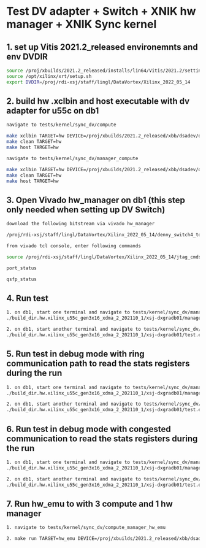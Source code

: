 # Test DV adapter + Switch + XNIK hw manager + XNIK Sync kernel 
## 1. set up Vitis 2021.2_released environemnts and env DVDIR

```sh
source /proj/xbuilds/2021.2_released/installs/lin64/Vitis/2021.2/settings64.sh
source /opt/xilinx/xrt/setup.sh
export DVDIR=/proj/rdi-xsj/staff/lingl/DataVortex/Xilinx_2022_05_14
```

## 2. build hw .xclbin and host executable with dv adapter for u55c on db1

```sh
navigate to tests/kernel/sync_dv/compute

make xclbin TARGET=hw DEVICE=/proj/xbuilds/2021.2_released/xbb/dsadev/opt/xilinx/platforms/xilinx_u55c_gen3x16_xdma_2_202110_1/xilinx_u55c_gen3x16_xdma_2_202110_1.xpfm INTERFACE=2
make clean TARGET=hw
make host TARGET=hw

navigate to tests/kernel/sync_dv/manager_compute

make xclbin TARGET=hw DEVICE=/proj/xbuilds/2021.2_released/xbb/dsadev/opt/xilinx/platforms/xilinx_u55c_gen3x16_xdma_2_202110_1/xilinx_u55c_gen3x16_xdma_2_202110_1.xpfm INTERFACE=2
make clean TARGET=hw
make host TARGET=hw

```

## 3. Open Vivado hw_manager on db1 (this step only needed when setting up DV Switch)

```sh
download the following bitstream via vivado hw_manager

/proj/rdi-xsj/staff/lingl/DataVortex/Xilinx_2022_05_14/denny_switch4_top_v2.0.2-17-g018db82.bit

from vivado tcl console, enter following commands

source /proj/rdi-xsj/staff/lingl/DataVortex/Xilinx_2022_05_14/jtag_cmds.tcl

port_status

qsfp_status
```

## 4. Run test 

```sh
1. on db1, start one terminal and navigate to tests/kernel/sync_dv/manager_compute, and run
./build_dir.hw.xilinx_u55c_gen3x16_xdma_2_202110_1/xsj-dxgradb01/manager_compute.exe /proj/rdi-xsj/staff/lingl/nobkup/xclbins/sync_dv/manager_compute/xnikSyncDV_manager_compute.xclbin 0 3 16537454 200 1

2. on db1, start another terminal and navigate to tests/kernel/sync_dv/compute, and run
./build_dir.hw.xilinx_u55c_gen3x16_xdma_2_202110_1/xsj-dxgradb01/test.exe /proj/rdi-xsj/staff/lingl/nobkup/xclbins/sync_dv/compute/xnikSyncDV_compute.xclbin 1 3 16537454

```

## 5. Run test in debug mode with ring communication path to read the stats registers during the run

```sh
1. on db1, start one terminal and navigate to tests/kernel/sync_dv/manager_compute, and run
./build_dir.hw.xilinx_u55c_gen3x16_xdma_2_202110_1/xsj-dxgradb01/manager_compute.exe /proj/rdi-xsj/staff/lingl/nobkup/xclbins/sync_dv/manager_compute/xnikSyncDV_manager_compute.xclbin 0 3 16537454 200 1 debug 128 0 60 2>&1 | tee log

2. on db1, start another terminal and navigate to tests/kernel/sync_dv/compute, and run
./build_dir.hw.xilinx_u55c_gen3x16_xdma_2_202110_1/xsj-dxgradb01/test.exe /proj/rdi-xsj/staff/lingl/nobkup/xclbins/sync_dv/compute/xnikSyncDV_compute.xclbin 1 3 16537454 debug 128 0 60 2>&1 | tee log

```

## 6. Run test in debug mode with congested communication to read the stats registers during the run

```sh
1. on db1, start one terminal and navigate to tests/kernel/sync_dv/manager_compute, and run
./build_dir.hw.xilinx_u55c_gen3x16_xdma_2_202110_1/xsj-dxgradb01/manager_compute.exe /proj/rdi-xsj/staff/lingl/nobkup/xclbins/sync_dv/manager_compute/xnikSyncDV_manager_compute.xclbin 0 3 102400 200 1 debug 128 0 60 1 2>&1 | tee log

2. on db1, start another terminal and navigate to tests/kernel/sync_dv/compute, and run
./build_dir.hw.xilinx_u55c_gen3x16_xdma_2_202110_1/xsj-dxgradb01/test.exe /proj/rdi-xsj/staff/lingl/nobkup/xclbins/sync_dv/compute/xnikSyncDV_compute.xclbin 1 3 102400 debug 128 0 60 1 2>&1 | tee log

```

## 7. Run hw_emu to with 3 compute and 1 hw manager

``` sh
1. navigate to tests/kernel/sync_dv/compute_manager_hw_emu

2. make run TARGET=hw_emu DEVICE=/proj/xbuilds/2021.2_released/xbb/dsadev/opt/xilinx/platforms/xilinx_u55c_gen3x16_xdma_2_202110_1/xilinx_u55c_gen3x16_xdma_2_202110_1.xpfm INTERFACE=2
```
